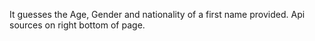 It guesses the Age, Gender and nationality of a first name provided.
Api sources on right bottom of page.
